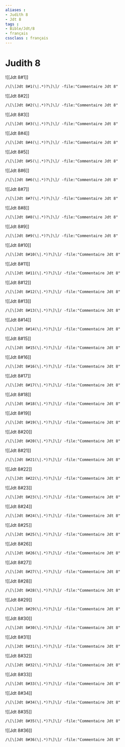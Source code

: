 ```yaml
---
aliases : 
- Judith 8
- Jdt 8
tags : 
- Bible/Jdt/8
- français
cssclass : français
---
```


# Judith 8

![[Jdt 8#1]]

```query
/\[\[Jdt 8#1(\|.*)?\]\]/ -file:"Commentaire Jdt 8"
```

![[Jdt 8#2]]

```query
/\[\[Jdt 8#2(\|.*)?\]\]/ -file:"Commentaire Jdt 8"
```

![[Jdt 8#3]]

```query
/\[\[Jdt 8#3(\|.*)?\]\]/ -file:"Commentaire Jdt 8"
```

![[Jdt 8#4]]

```query
/\[\[Jdt 8#4(\|.*)?\]\]/ -file:"Commentaire Jdt 8"
```

![[Jdt 8#5]]

```query
/\[\[Jdt 8#5(\|.*)?\]\]/ -file:"Commentaire Jdt 8"
```

![[Jdt 8#6]]

```query
/\[\[Jdt 8#6(\|.*)?\]\]/ -file:"Commentaire Jdt 8"
```

![[Jdt 8#7]]

```query
/\[\[Jdt 8#7(\|.*)?\]\]/ -file:"Commentaire Jdt 8"
```

![[Jdt 8#8]]

```query
/\[\[Jdt 8#8(\|.*)?\]\]/ -file:"Commentaire Jdt 8"
```

![[Jdt 8#9]]

```query
/\[\[Jdt 8#9(\|.*)?\]\]/ -file:"Commentaire Jdt 8"
```

![[Jdt 8#10]]

```query
/\[\[Jdt 8#10(\|.*)?\]\]/ -file:"Commentaire Jdt 8"
```

![[Jdt 8#11]]

```query
/\[\[Jdt 8#11(\|.*)?\]\]/ -file:"Commentaire Jdt 8"
```

![[Jdt 8#12]]

```query
/\[\[Jdt 8#12(\|.*)?\]\]/ -file:"Commentaire Jdt 8"
```

![[Jdt 8#13]]

```query
/\[\[Jdt 8#13(\|.*)?\]\]/ -file:"Commentaire Jdt 8"
```

![[Jdt 8#14]]

```query
/\[\[Jdt 8#14(\|.*)?\]\]/ -file:"Commentaire Jdt 8"
```

![[Jdt 8#15]]

```query
/\[\[Jdt 8#15(\|.*)?\]\]/ -file:"Commentaire Jdt 8"
```

![[Jdt 8#16]]

```query
/\[\[Jdt 8#16(\|.*)?\]\]/ -file:"Commentaire Jdt 8"
```

![[Jdt 8#17]]

```query
/\[\[Jdt 8#17(\|.*)?\]\]/ -file:"Commentaire Jdt 8"
```

![[Jdt 8#18]]

```query
/\[\[Jdt 8#18(\|.*)?\]\]/ -file:"Commentaire Jdt 8"
```

![[Jdt 8#19]]

```query
/\[\[Jdt 8#19(\|.*)?\]\]/ -file:"Commentaire Jdt 8"
```

![[Jdt 8#20]]

```query
/\[\[Jdt 8#20(\|.*)?\]\]/ -file:"Commentaire Jdt 8"
```

![[Jdt 8#21]]

```query
/\[\[Jdt 8#21(\|.*)?\]\]/ -file:"Commentaire Jdt 8"
```

![[Jdt 8#22]]

```query
/\[\[Jdt 8#22(\|.*)?\]\]/ -file:"Commentaire Jdt 8"
```

![[Jdt 8#23]]

```query
/\[\[Jdt 8#23(\|.*)?\]\]/ -file:"Commentaire Jdt 8"
```

![[Jdt 8#24]]

```query
/\[\[Jdt 8#24(\|.*)?\]\]/ -file:"Commentaire Jdt 8"
```

![[Jdt 8#25]]

```query
/\[\[Jdt 8#25(\|.*)?\]\]/ -file:"Commentaire Jdt 8"
```

![[Jdt 8#26]]

```query
/\[\[Jdt 8#26(\|.*)?\]\]/ -file:"Commentaire Jdt 8"
```

![[Jdt 8#27]]

```query
/\[\[Jdt 8#27(\|.*)?\]\]/ -file:"Commentaire Jdt 8"
```

![[Jdt 8#28]]

```query
/\[\[Jdt 8#28(\|.*)?\]\]/ -file:"Commentaire Jdt 8"
```

![[Jdt 8#29]]

```query
/\[\[Jdt 8#29(\|.*)?\]\]/ -file:"Commentaire Jdt 8"
```

![[Jdt 8#30]]

```query
/\[\[Jdt 8#30(\|.*)?\]\]/ -file:"Commentaire Jdt 8"
```

![[Jdt 8#31]]

```query
/\[\[Jdt 8#31(\|.*)?\]\]/ -file:"Commentaire Jdt 8"
```

![[Jdt 8#32]]

```query
/\[\[Jdt 8#32(\|.*)?\]\]/ -file:"Commentaire Jdt 8"
```

![[Jdt 8#33]]

```query
/\[\[Jdt 8#33(\|.*)?\]\]/ -file:"Commentaire Jdt 8"
```

![[Jdt 8#34]]

```query
/\[\[Jdt 8#34(\|.*)?\]\]/ -file:"Commentaire Jdt 8"
```

![[Jdt 8#35]]

```query
/\[\[Jdt 8#35(\|.*)?\]\]/ -file:"Commentaire Jdt 8"
```

![[Jdt 8#36]]

```query
/\[\[Jdt 8#36(\|.*)?\]\]/ -file:"Commentaire Jdt 8"
```

